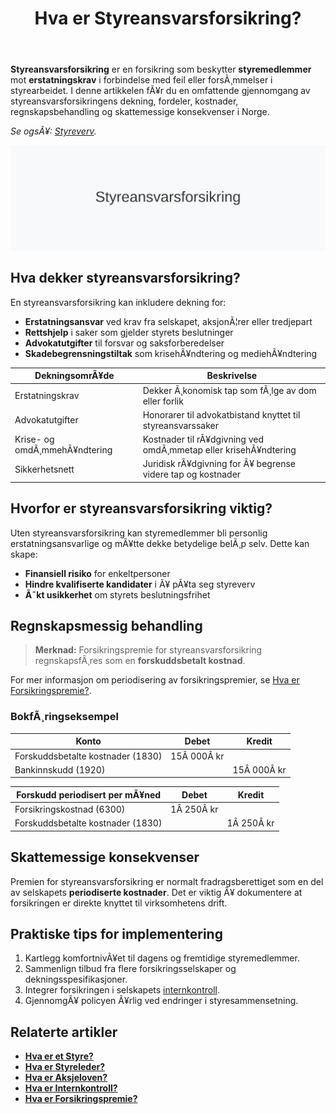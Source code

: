﻿---
title: "Hva er Styreansvarsforsikring?"
meta_title: "Hva er Styreansvarsforsikring?"
meta_description: '**Styreansvarsforsikring** er en forsikring som beskytter **styremedlemmer** mot **erstatningskrav** i forbindelse med feil eller forsÃ¸mmelser i styrearbeidet....'
slug: styreansvarsforsikring
type: blog
layout: pages/single
---

**Styreansvarsforsikring** er en forsikring som beskytter **styremedlemmer** mot **erstatningskrav** i forbindelse med feil eller forsÃ¸mmelser i styrearbeidet. I denne artikkelen fÃ¥r du en omfattende gjennomgang av styreansvarsforsikringens dekning, fordeler, kostnader, regnskapsbehandling og skattemessige konsekvenser i Norge.

*Se ogsÃ¥: [Styreverv](/blogs/regnskap/styreverv "Styreverv: Roller, Ansvar og Fordeler ved Styreverv i Norske Selskaper").*

![Illustrasjon av Styreansvarsforsikring](styreansvarsforsikring-image.svg)

## Hva dekker styreansvarsforsikring?

En styreansvarsforsikring kan inkludere dekning for:

* **Erstatningsansvar** ved krav fra selskapet, aksjonÃ¦rer eller tredjepart
* **Rettshjelp** i saker som gjelder styrets beslutninger
* **Advokatutgifter** til forsvar og saksforberedelser
* **Skadebegrensningstiltak** som krisehÃ¥ndtering og mediehÃ¥ndtering

| DekningsomrÃ¥de           | Beskrivelse                                                            |
|--------------------------|------------------------------------------------------------------------|
| Erstatningskrav          | Dekker Ã¸konomisk tap som fÃ¸lge av dom eller forlik                      |
| Advokatutgifter          | Honorarer til advokatbistand knyttet til styreansvarssaker             |
| Krise- og omdÃ¸mmehÃ¥ndtering | Kostnader til rÃ¥dgivning ved omdÃ¸mmetap eller krisehÃ¥ndtering       |
| Sikkerhetsnett           | Juridisk rÃ¥dgivning for Ã¥ begrense videre tap og kostnader             |

## Hvorfor er styreansvarsforsikring viktig?

Uten styreansvarsforsikring kan styremedlemmer bli personlig erstatningsansvarlige og mÃ¥tte dekke betydelige belÃ¸p selv. Dette kan skape:

* **Finansiell risiko** for enkeltpersoner
* **Hindre kvalifiserte kandidater** i Ã¥ pÃ¥ta seg styreverv
* **Ã˜kt usikkerhet** om styrets beslutningsfrihet

## Regnskapsmessig behandling

> **Merknad:** Forsikringspremie for styreansvarsforsikring regnskapsfÃ¸res som en **forskuddsbetalt kostnad**.

For mer informasjon om periodisering av forsikringspremier, se [Hva er Forsikringspremie?](/blogs/regnskap/forsikringspremie "Hva er Forsikringspremie? En komplett guide").

### BokfÃ¸ringseksempel

| Konto                            | Debet      | Kredit     |
|----------------------------------|------------|------------|
| Forskuddsbetalte kostnader (1830) | 15Â 000Â kr  |            |
| Bankinnskudd (1920)              |            | 15Â 000Â kr  |

| Forskudd periodisert per mÃ¥ned   | Debet      | Kredit     |
|----------------------------------|------------|------------|
| Forsikringskostnad (6300)        | 1Â 250Â kr   |            |
| Forskuddsbetalte kostnader (1830) |            | 1Â 250Â kr   |

## Skattemessige konsekvenser

Premien for styreansvarsforsikring er normalt fradragsberettiget som en del av selskapets **periodiserte kostnader**. Det er viktig Ã¥ dokumentere at forsikringen er direkte knyttet til virksomhetens drift.

## Praktiske tips for implementering

1. Kartlegg komfortnivÃ¥et til dagens og fremtidige styremedlemmer.
2. Sammenlign tilbud fra flere forsikringsselskaper og dekningsspesifikasjoner.
3. Integrer forsikringen i selskapets [internkontroll](/blogs/regnskap/hva-er-internkontroll "Hva er Internkontroll? Systemer for Risikoforvaltning og Compliance").
4. GjennomgÃ¥ policyen Ã¥rlig ved endringer i styresammensetning.

## Relaterte artikler

* **[Hva er et Styre?](/blogs/regnskap/hva-er-styre "Hva er et Styre? Ansvar og Oppgaver i Aksjeselskap")**
* **[Hva er Styreleder?](/blogs/regnskap/styreleder "Hva er Styreleder? Styrets Lederrolle i Norske Aksjeselskaper")**
* **[Hva er Aksjeloven?](/blogs/regnskap/hva-er-aksjeloven "Hva er Aksjeloven? Regler for Aksjeselskaper i Norge")**
* **[Hva er Internkontroll?](/blogs/regnskap/hva-er-internkontroll "Hva er Internkontroll? Systemer for Risikoforvaltning og Compliance")**
* **[Hva er Forsikringspremie?](/blogs/regnskap/forsikringspremie "Hva er Forsikringspremie? En komplett guide")**


